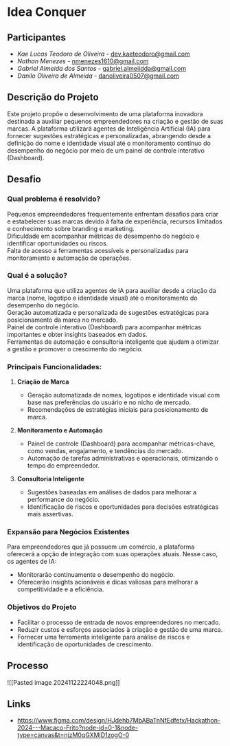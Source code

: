 # Idea Conquer
## Participantes
- *Kae Lucas Teodoro de Oliveira* - dev.kaeteodoro@gmail.com
- *Nathan Menezes* - nmenezes1610@gmail.com
- *Gabriel Almeida dos Santos* - gabriel.almeiidda@gmail.com
- *Danilo Oliveira de Almeida* - danoliveira0507@gmail.com

## Descrição do Projeto
Este projeto propõe o desenvolvimento de uma plataforma inovadora destinada a auxiliar pequenos empreendedores na criação e gestão de suas marcas. A plataforma utilizará agentes de Inteligência Artificial (IA) para fornecer sugestões estratégicas e personalizadas, abrangendo desde a definição do nome e identidade visual até o monitoramento contínuo do desempenho do negócio por meio de um painel de controle interativo (Dashboard).
##  Desafio 
### Qual problema é resolvido?  
Pequenos empreendedores frequentemente enfrentam desafios para criar e estabelecer suas marcas devido à falta de experiência, recursos limitados e conhecimento sobre branding e marketing.  
Dificuldade em acompanhar métricas de desempenho do negócio e identificar oportunidades ou riscos.  
Falta de acesso a ferramentas acessíveis e personalizadas para monitoramento e automação de operações.  
  
### Qual é a solução?  
Uma plataforma que utiliza agentes de IA para auxiliar desde a criação da marca (nome, logotipo e identidade visual) até o monitoramento do desempenho do negócio.  
Geração automatizada e personalizada de sugestões estratégicas para posicionamento da marca no mercado.  
Painel de controle interativo (Dashboard) para acompanhar métricas importantes e obter insights baseados em dados.  
Ferramentas de automação e consultoria inteligente que ajudam a otimizar a gestão e promover o crescimento do negócio.



### Principais Funcionalidades:

1. **Criação de Marca**

    - Geração automatizada de nomes, logotipos e identidade visual com base nas preferências do usuário e no nicho de mercado.
    - Recomendações de estratégias iniciais para posicionamento de marca.
3. **Monitoramento e Automação**
    
    - Painel de controle (Dashboard) para acompanhar métricas-chave, como vendas, engajamento, e tendências do mercado.
    - Automação de tarefas administrativas e operacionais, otimizando o tempo do empreendedor.
3. **Consultoria Inteligente**
    
    - Sugestões baseadas em análises de dados para melhorar a performance do negócio.
    - Identificação de riscos e oportunidades para decisões estratégicas mais assertivas.

### Expansão para Negócios Existentes

Para empreendedores que já possuem um comércio, a plataforma oferecerá a opção de integração com suas operações atuais. Nesse caso, os agentes de IA:

- Monitorarão continuamente o desempenho do negócio.
- Oferecerão insights acionáveis e dicas valiosas para melhorar a competitividade e a eficiência.

### Objetivos do Projeto

- Facilitar o processo de entrada de novos empreendedores no mercado.
- Reduzir custos e esforços associados à criação e gestão de uma marca.
- Fornecer uma ferramenta inteligente para análise de riscos e identificação de oportunidades de crescimento.
## Processo

![[Pasted image 20241122224048.png]]

## Links
- https://www.figma.com/design/HJdehb7MbABaTnNfEdfetx/Hackathon-2024---Macaco-Frito?node-id=0-1&node-type=canvas&t=njzM0qGXMjD1zogO-0
